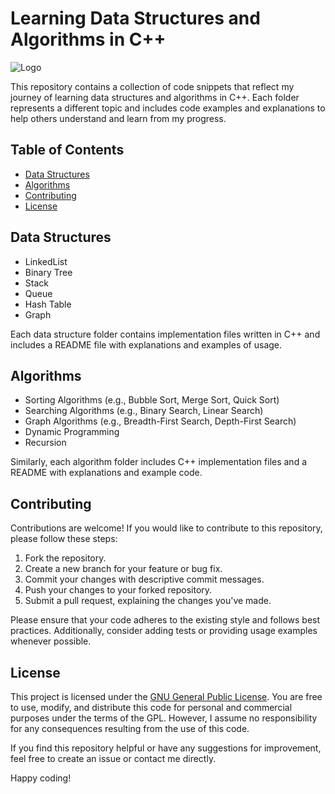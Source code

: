 # Learning Data Structures and Algorithms in C++

![Logo](path/to/logo.png)

This repository contains a collection of code snippets that reflect my journey of learning data structures and algorithms in C++. Each folder represents a different topic and includes code examples and explanations to help others understand and learn from my progress.

## Table of Contents

- [Data Structures](#data-structures)
- [Algorithms](#algorithms)
- [Contributing](#contributing)
- [License](#license)

## Data Structures

- LinkedList
- Binary Tree
- Stack
- Queue
- Hash Table
- Graph

Each data structure folder contains implementation files written in C++ and includes a README file with explanations and examples of usage.

## Algorithms

- Sorting Algorithms (e.g., Bubble Sort, Merge Sort, Quick Sort)
- Searching Algorithms (e.g., Binary Search, Linear Search)
- Graph Algorithms (e.g., Breadth-First Search, Depth-First Search)
- Dynamic Programming
- Recursion

Similarly, each algorithm folder includes C++ implementation files and a README with explanations and example code.

## Contributing

Contributions are welcome! If you would like to contribute to this repository, please follow these steps:

1. Fork the repository.
2. Create a new branch for your feature or bug fix.
3. Commit your changes with descriptive commit messages.
4. Push your changes to your forked repository.
5. Submit a pull request, explaining the changes you've made.

Please ensure that your code adheres to the existing style and follows best practices. Additionally, consider adding tests or providing usage examples whenever possible.

## License

This project is licensed under the [GNU General Public License](LICENSE-GPL.md). You are free to use, modify, and distribute this code for personal and commercial purposes under the terms of the GPL. However, I assume no responsibility for any consequences resulting from the use of this code.

If you find this repository helpful or have any suggestions for improvement, feel free to create an issue or contact me directly.

Happy coding!
